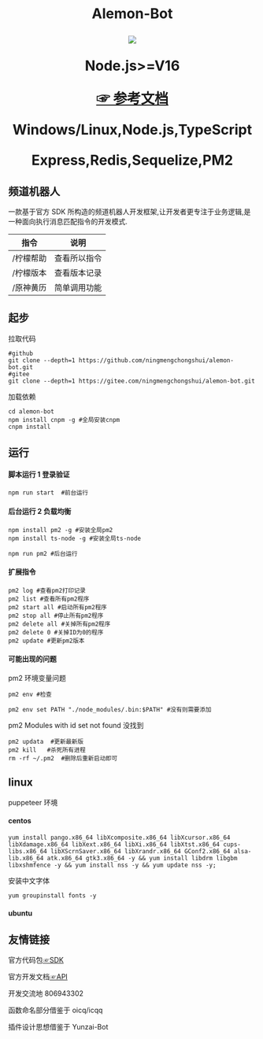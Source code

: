 <h1 align="center">
 <span> Alemon-Bot</span> 
<a  href='https://github.com/ningmengchongshui/alemon-bot/stargazers'>

[![](https://profile-counter.glitch.me/alemon-bot/count.svg)](https://gitee.com/ningmengchongshui/alemon-bot)

Node.js>=V16

[☞ 参考文档](http://three-point-of-water.gitee.io/point/)

Windows/Linux,Node.js,TypeScript

Express,Redis,Sequelize,PM2

</a>
</h1>

## 频道机器人

一款基于官方 SDK 所构造的频道机器人开发框架,让开发者更专注于业务逻辑,是一种面向执行消息匹配指令的开发模式.

| 指令      | 说明         |
| --------- | ------------ |
| /柠檬帮助 | 查看所以指令 |
| /柠檬版本 | 查看版本记录 |
| /原神黄历 | 简单调用功能 |

## 起步

拉取代码

```
#github
git clone --depth=1 https://github.com/ningmengchongshui/alemon-bot.git
#gitee
git clone --depth=1 https://gitee.com/ningmengchongshui/alemon-bot.git
```

加载依赖

```
cd alemon-bot
npm install cnpm -g #全局安装cnpm
cnpm install
```

## 运行

#### 脚本运行 1 登录验证

```
npm run start  #前台运行
```

#### 后台运行 2 负载均衡

```
npm install pm2 -g #安装全局pm2
npm install ts-node -g #安装全局ts-node
```

```
npm run pm2 #后台运行

```

#### 扩展指令

```
pm2 log #查看pm2打印记录
pm2 list #查看所有pm2程序
pm2 start all #启动所有pm2程序
pm2 stop all #停止所有pm2程序
pm2 delete all #关掉所有pm2程序
pm2 delete 0 #关掉ID为0的程序
pm2 update #更新pm2版本
```

#### 可能出现的问题

pm2 环境变量问题
```
pm2 env #检查
```
```
pm2 env set PATH "./node_modules/.bin:$PATH" #没有则需要添加
```
pm2 Modules with id set not found  没找到
```
pm2 updata  #更新最新版
pm2 kill   #杀死所有进程
rm -rf ~/.pm2  #删除后重新启动即可
```

## linux

puppeteer 环境

#### centos

```
yum install pango.x86_64 libXcomposite.x86_64 libXcursor.x86_64 libXdamage.x86_64 libXext.x86_64 libXi.x86_64 libXtst.x86_64 cups-libs.x86_64 libXScrnSaver.x86_64 libXrandr.x86_64 GConf2.x86_64 alsa-lib.x86_64 atk.x86_64 gtk3.x86_64 -y && yum install libdrm libgbm libxshmfence -y && yum install nss -y && yum update nss -y;
```

安装中文字体

```
yum groupinstall fonts -y
```

#### ubuntu

## 友情链接

官方代码包[☞SDK](https://github.com/tencent-connect/bot-node-sdk)

官方开发文档[☞API](https://bot.q.qq.com/wiki/develop/nodesdk/guild/guilds.html)

开发交流地 806943302

函数命名部分借鉴于 oicq/icqq

插件设计思想借鉴于 Yunzai-Bot
